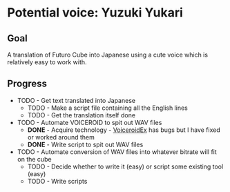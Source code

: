 
Potential voice: Yuzuki Yukari
==============================

Goal
----

A translation of Futuro Cube into Japanese using a cute voice which is relatively easy to work with.

Progress
--------

* TODO - Get text translated into Japanese
    * TODO - Make a script file containing all the English lines
    * TODO - Get the translation itself done
* TODO - Automate VOICEROID to spit out WAV files
    * **DONE** - Acquire technology - [VoiceroidEx](https://github.com/saga-dash/VoiceroidEx) has bugs but I have fixed or worked around them
    * **DONE** - Write script to spit out WAV files
* TODO - Automate conversion of WAV files into whatever bitrate will fit on the cube
    * TODO - Decide whether to write it (easy) or script some existing tool (easy)
    * TODO - Write scripts

